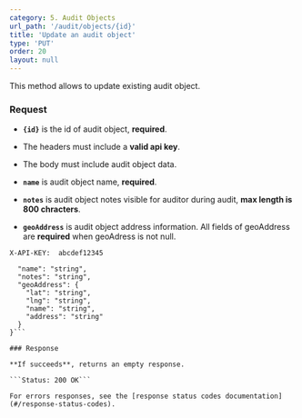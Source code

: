 ```yaml
---
category: 5. Audit Objects
url_path: '/audit/objects/{id}'
title: 'Update an audit object'
type: 'PUT'
order: 20
layout: null
---
```


This method allows to update existing audit object.

### Request

* **`{id}`** is the id of audit object, **required**.
* The headers must include a **valid api key**.

* The body must include audit object data.
* **`name`** is audit object name, **required**.
* **`notes`** is audit object notes visible for auditor during audit, **max length is 800 chracters**.
* **`geoAddress`** is audit object address information. All fields of geoAddress are **required** when geoAdress is not null.

```X-API-KEY:  abcdef12345```

```{
  "name": "string",
  "notes": "string",
  "geoAddress": {
    "lat": "string",
    "lng": "string",
    "name": "string",
    "address": "string"
  }
}```

### Response

**If succeeds**, returns an empty response.

```Status: 200 OK```

For errors responses, see the [response status codes documentation](#/response-status-codes).
